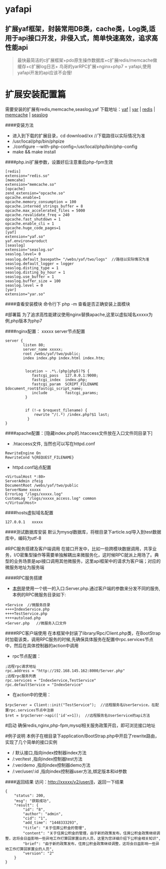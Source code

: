 # yafapi
扩展yaf框架，封装常用DB类，cache类，Log类,适用于api接口开发，非侵入式，简单快速高效，追求高性能api
----------

> 最快最简洁的c扩展框架+pdo原生操作数据库+c扩展redis/memcache做缓存+c扩展log日志+ 鸟哥的yarRPC扩展+nginx+php7 = yafapi,使用yafapi开发的api应该不会慢!


# 扩展安装配置篇
需要安装的扩展有redis,memcache,seaslog,yaf
下载地址：[yaf](http://pecl.php.net/package/yaf) |  [yar](http://pecl.php.net/package/yar) | [redis](http://pecl.php.net/package/redis) | [memcache](http://pecl.php.net/package/memcache) |  [seaslog](http://pecl.php.net/package/seaslog)

####安装方法
* 进入到下载的扩展目录，cd  download/xx //下载路径以实际情况为准
* /usr/local/php/bin/phpize  
* ./configure --with-php-config=/usr/local/php/bin/php-config
* make && make install

####php.ini扩展参数，设置好后注意重启php-fpm生效

```
[redis]
extension="redis.so"
[memcahe]
extension="memcache.so"
[opcache]
zend_extension="opcache.so"
opcache.enable=1
opcache.memory_consumption = 100
opcache.interned_strings_buffer = 8
opcache.max_accelerated_files = 5000
opcache.revalidate_freq = 240
opcache.fast_shutdown = 1
opcache.enable_cli = 1
opcache.huge_code_pages=1
[yaf]
extension="yaf.so"
yaf.environ=product
[seaslog]
extension="seaslog.so"
seaslog.level= 0
seaslog.default_basepath= "/webs/yaf/two/logs"  //路径以实际情况为准
seaslog.default_logger = logger
seaslog.disting_type = 1
seaslog.disting_by_hour = 1
seaslog.use_buffer = 1
seaslog.buffer_size = 100
seaslog.level = 0
[yar]
extension="yar.so"
```

####查看安装模块
命令行下 php -m 查看是否正确安装上面模块


#部署篇
为了追求高性能建议使用nginx替换apache,这里以虚拟域名xxxxx为例,php版本为php7



####nginx配置：
xxxxx server节点配置
```
server {
        listen 80;
        server_name xxxxx;
        root /webs/yaf/two/public;
        index index.php index.html index.htm;


         location ~ .*\.(php|php5)?$ {
            fastcgi_pass   127.0.0.1:9000;
            fastcgi_index  index.php;
            fastcgi_param  SCRIPT_FILENAME  $document_root$fastcgi_script_name;
            include        fastcgi_params;
         }


         if (!-e $request_filename) {
             rewrite ^/(.*) /index.php?$1 last;
          }
}
```


####apache配置：[隐藏index.php的.htaccess文件放在入口文件同目录下]
* .htaccess文件, 当然也可以写在httpd.conf

```
RewriteEngine On
RewriteCond %{REQUEST_FILENAME}
```

* httpd.conf站点配置

```
<VirtualHost *:80>
ServerAdmin zfeig
DocumentRoot /webs/yaf/two/public
ServerName xxxxx
ErrorLog "/logs/xxxxx.log"
CustomLog "/logs/xxxxx_access.log" common
</VirtualHost>
```

####hosts虚拟域名配置

```
127.0.0.1   xxxxx
```

####测试数据库安装
默认为mysql数据库，将根目录下article.sql导入到test数据库中，编码为utf-8


#RPC服务搭建及客户端调用
在接口开发中，比如一些跨模块数据调用，共享业务，I/O密集型操作等需要单独解耦出来微服务化，这时候RPC就派上用场了。典型的业务场景是api接口调用其他微服务，这里api框架中的请求为客户端；对应的微服务地址为服务端

####RPC服务搭建

* [本例](https://github.com/zfeig/rpcServerforYar.git)是使用一个统一的入口:Server.php.通过客户端的参数来分发不同的服务,本例的RPC微服务目录如下:

```
+Service  //微服务目录
++++IndexService.php
++++TestService.php
++++autoload.php
+Server.php   //微服务入口文件
```





####RPC客户端使用
在本框架中封装了library/Rpc/Client.php类，在BootStrap时加载该类，调用RPC服务的时候,先确保具体服务在配置中rpc.services节点中，然后在具体控制器的action中调用

* rpc节点配置：

```
;远程rpc请求地址
rpc.address = "http://192.168.145.162:8000/Server.php"
;远程rpc服务列表
rpc.services = "IndexService,TestService"
rpc.defaultService = "IndexService"
```

* 在action中的使用：

```
$rpcServer = Client::init("TestService");  //远程服务名UserService，在配置rpc.services节点中注册
$ret = $rpcServer->api(['id'=>1]);  //远程服务名UserService的api方法

```




#启动
确保redis,nginx,php-fpm,mysql相关服务政策开启，即可浏览接口地址


#例子说明
本例子在根目录下application/BootStrap.php中开启了rewrite路由，实现了几个简单的接口实例
* /   默认接口,指向index控制器index方法
* /:ver/test  ,指向index控制器test方法
* /:ver/demo  ,指向index控制器demo方法
* /:ver/user/:id  ,指向index控制器user方法,绑定版本和id参数

####返回结果
访问：[http://xxxxx/v2/user/8](http://xxxxx/v1/user/8)，返回一下结果

```
{
    "status": 200,
    "msg": "获取成功",
    "result": {
        "id": "8",
        "author": "admin",
        "cid": "1",
        "add_time": "1448333293",
        "title": "关于住房公积金的管理",
        "content": "关于住房公积金的管理，由于新的政策发布，住房公积金政策继续调整，这将会日益影响一些异地工作打算回家置业的人员，这里为您详细介绍下公积金相关知识",
        "brief": "由于新的政策发布，住房公积金政策继续调整，这将会日益影响一些异地工作打算回家置业的人员",
        "version": "2"
    }
}
```